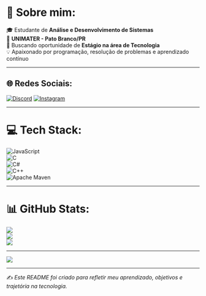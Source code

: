 # 💫 Sobre mim:
🎓 Estudante de **Análise e Desenvolvimento de Sistemas**  
🏫 **UNIMATER - Pato Branco/PR**  
🚀 Buscando oportunidade de **Estágio na área de Tecnologia**  
💡 Apaixonado por programação, resolução de problemas e aprendizado contínuo  

---

## 🌐 Redes Sociais:
[![Discord](https://img.shields.io/badge/Discord-7289DA?style=for-the-badge&logo=discord&logoColor=white)](https://discord.gg/5h5ScZz2) 
[![Instagram](https://img.shields.io/badge/Instagram-E4405F?style=for-the-badge&logo=instagram&logoColor=white)](https://www.instagram.com/albert_matheuss)

---

# 💻 Tech Stack:
![JavaScript](https://img.shields.io/badge/JavaScript-323330?style=for-the-badge&logo=javascript&logoColor=F7DF1E)  
![C](https://img.shields.io/badge/C-00599C?style=for-the-badge&logo=c&logoColor=white)  
![C#](https://img.shields.io/badge/C%23-239120?style=for-the-badge&logo=csharp&logoColor=white)  
![C++](https://img.shields.io/badge/C++-00599C?style=for-the-badge&logo=c%2B%2B&logoColor=white)  
![Apache Maven](https://img.shields.io/badge/Apache%20Maven-C71A36?style=for-the-badge&logo=Apache%20Maven&logoColor=white)  

---

# 📊 GitHub Stats:
![](https://github-readme-stats.vercel.app/api?username=M4theuzs&theme=great-gatsby&hide_border=false&include_all_commits=true&count_private=true)  
![](https://github-readme-streak-stats.herokuapp.com/?user=M4theuzs&theme=great-gatsby&hide_border=false)  
![](https://github-readme-stats.vercel.app/api/top-langs/?username=M4theuzs&theme=great-gatsby&hide_border=false&include_all_commits=true&count_private=true&layout=compact)  

---

[![](https://visitcount.itsvg.in/api?id=M4theuzs&icon=0&color=0)](https://visitcount.itsvg.in)

---
✍️ *Este README foi criado para refletir meu aprendizado, objetivos e trajetória na tecnologia.*


